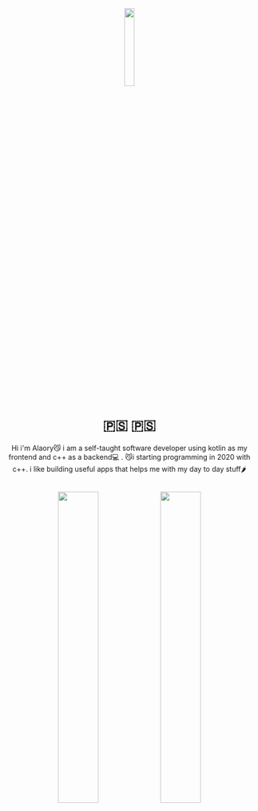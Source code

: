 <div align="center">
<img  width="20%" src="./ProfileGif.gif"/>

</br>


# 🇵🇸 🇵🇸


Hi i'm Alaory😼 i am a self-taught software developer using kotlin as my frontend and c++ as a backend💻 .
😼i starting programming in 2020 with c++. i like building useful apps that helps me with my day to day stuff🌶️

</br>



<img  width="40%" src="https://github-readme-stats.vercel.app/api?username=Alaory&show_icons=true&theme=radical"/>
<img  width="40%" src="https://github-readme-stats.vercel.app/api/top-langs/?username=alaory&hide=c&layout=compact"/>

</div>
